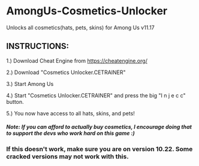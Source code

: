 # AmongUs-Cosmetics-Unlocker

Unlocks all cosmetics(hats, pets, skins) for Among Us v11.17 

## INSTRUCTIONS: 

1.) Download Cheat Engine from https://cheatengine.org/

2.) Download "Cosmetics Unlocker.CETRAINER" 

3.) Start Among Us 

4.) Start "Cosmetics Unlocker.CETRAINER" and press the big "I n j e c c" button. 

5.) You now have access to all hats, skins, and pets! 

##### Note: If you can afford to actually buy cosmetics, I encourage doing that to support the devs who work hard on this game :) 

### If this doesn't work, make sure you are on version 10.22. Some cracked versions may not work with this. 
